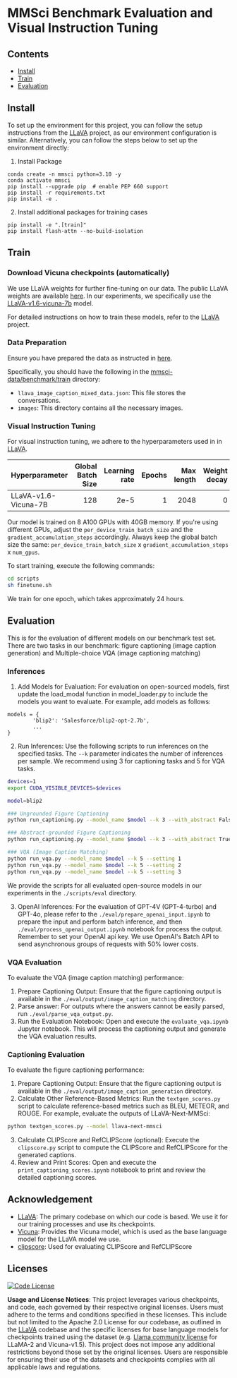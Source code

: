 # MMSci Benchmark Evaluation and Visual Instruction Tuning

## Contents
- [Install](#install)
- [Train](#train)
- [Evaluation](#evaluation)

## Install
To set up the environment for this project, you can follow the setup instructions from the [LLaVA](https://github.com/haotian-liu/LLaVA/tree/main?tab=readme-ov-file#install) project, as our environment configuration is similar. Alternatively, you can follow the steps below to set up the environment directly:


1. Install Package
```Shell
conda create -n mmsci python=3.10 -y
conda activate mmsci
pip install --upgrade pip  # enable PEP 660 support
pip install -r requirements.txt
pip install -e .
```

2. Install additional packages for training cases
```
pip install -e ".[train]"
pip install flash-attn --no-build-isolation
```

## Train

### Download Vicuna checkpoints (automatically)

We use LLaVA weights for further fine-tuning on our data. The public LLaVA weights are available [here](https://github.com/haotian-liu/LLaVA/blob/main/docs/MODEL_ZOO.md). In our experiments, we specifically use the [LLaVA-v1.6-vicuna-7b](https://huggingface.co/liuhaotian/llava-v1.6-vicuna-7b) model.

For detailed instructions on how to train these models, refer to the [LLaVA](https://github.com/haotian-liu/LLaVA) project.


### Data Preparation

Ensure you have prepared the data as instructed in [here](https://github.com/Leezekun/MMSci/blob/main/mmsci-data/README.md).

Specifically, you should have the following in the [mmsci-data/benchmark/train](../mmsci-data/benchmark/train) directory:
- `llava_image_caption_mixed_data.json`: This file stores the conversations.
- `images`: This directory contains all the necessary images.


### Visual Instruction Tuning
For visual instruction tuning, we adhere to the hyperparameters used in in [LLaVA](https://github.com/haotian-liu/LLaVA).

| Hyperparameter | Global Batch Size | Learning rate | Epochs | Max length | Weight decay |
| --- | ---: | ---: | ---: | ---: | ---: |
| LLaVA-v1.6-Vicuna-7B | 128 | 2e-5 | 1 | 2048 | 0 |

Our model is trained on 8 A100 GPUs with 40GB memory. If you're using different GPUs, adjust the `per_device_train_batch_size` and the `gradient_accumulation_steps` accordingly. Always keep the global batch size the same: `per_device_train_batch_size` x `gradient_accumulation_steps` x `num_gpus`.

To start training, execute the following commands:
```bash
cd scripts
sh finetune.sh
```

We train for one epoch, which takes approximately 24 hours.

## Evaluation

This is for the evaluation of different models on our benchmark test set.
There are two tasks in our benchmark: figure captioning (image caption generation) and Multiple-choice VQA (image captioning matching)

### Inferences

1. Add Models for Evaluation: For evaluation on open-sourced models, first update the load_modal function in model_loader.py to include the models you want to evaluate. 
For example, add models as follows:
```
models = {
        'blip2': 'Salesforce/blip2-opt-2.7b',
        ...
}
```

2. Run Inferences: Use the following scripts to run inferences on the specified tasks. The `--k` parameter indicates the number of inferences per sample. We recommend using 3 for captioning tasks and 5 for VQA tasks.
```bash
devices=1
export CUDA_VISIBLE_DEVICES=$devices

model=blip2

### Ungrounded Figure Captioning
python run_captioning.py --model_name $model --k 3 --with_abstract False --with_content False

### Abstract-grounded Figure Captioning
python run_captioning.py --model_name $model --k 3 --with_abstract True --with_content False

### VQA (Image Caption Matching)
python run_vqa.py --model_name $model --k 5 --setting 1
python run_vqa.py --model_name $model --k 5 --setting 2
python run_vqa.py --model_name $model --k 5 --setting 3
```
We provide the scripts for all evaluated open-source models in our experiments in the `./scripts/eval` directory.

3. OpenAI Inferences: For the evaluation of GPT-4V (GPT-4-turbo) and GPT-4o, please refer to the `./eval/prepare_openai_input.ipynb` to prepare the input and perform batch inference, and then `./eval/process_openai_output.ipynb` notebook for process the output. Remember to set your OpenAI api key. We use OpenAI's Batch API to send asynchronous groups of requests with 50% lower costs.

### VQA Evaluation
To evaluate the VQA (image caption matching) performance:
1. Prepare Captioning Output: Ensure that the figure captioning output is available in the `./eval/output/image_caption_matching` directory.
2. Parse answer: For outputs where the answers cannot be easily parsed, run `./eval/parse_vqa_output.py`.
3. Run the Evaluation Notebook: Open and execute the `evaluate_vqa.ipynb` Jupyter notebook. This will process the captioning output and generate the VQA evaluation results.

### Captioning Evaluation
To evaluate the figure captioning performance:
1. Prepare Captioning Output: Ensure that the figure captioning output is available in the `./eval/output/image_caption_generation` directory.
2. Calculate Other Reference-Based Metrics: Run the `textgen_scores.py` script to calculate reference-based metrics such as BLEU, METEOR, and ROUGE. For example, evaluate the outputs of LLaVA-Next-MMSci:
```bash
python textgen_scores.py --model llava-next-mmsci
```
3. Calculate CLIPScore and RefCLIPScore (optional): Execute the `clipscore.py` script to compute the CLIPScore and RefCLIPScore for the generated captions.
4. Review and Print Scores: Open and execute the `print_captioning_scores.ipynb` notebook to print and review the detailed captioning scores.


## Acknowledgement

- [LLaVA](https://github.com/haotian-liu/LLaVA): The primary codebase on which our code is based. We use it for our training processes and use its checkpoints.
- [Vicuna](https://github.com/lm-sys/FastChat):  Provides the Vicuna model, which is used as the base language model for the LLaVA model we use.
- [clipscore](https://github.com/jmhessel/clipscore): Used for evaluating CLIPScore and RefCLIPScore

## Licenses
[![Code License](https://img.shields.io/badge/Code%20License-Apache_2.0-green.svg)](https://github.com/haotian-liu/LLaVA/blob/main/LICENSE)

**Usage and License Notices**: This project leverages various checkpoints, and code, each governed by their respective original licenses. Users must adhere to the terms and conditions specified in these licenses. This include but not limited to the Apache 2.0 License for our codebase, as outlined in the [LLaVA](https://github.com/haotian-liu/LLaVA/blob/main/LICENSE) codebase and the specific licenses for base language models for checkpoints trained using the dataset (e.g. [Llama community license](https://ai.meta.com/llama/license/) for LLaMA-2 and Vicuna-v1.5). This project does not impose any additional restrictions beyond those set by the original licenses. Users are responsible for ensuring their use of the datasets and checkpoints complies with all applicable laws and regulations.
